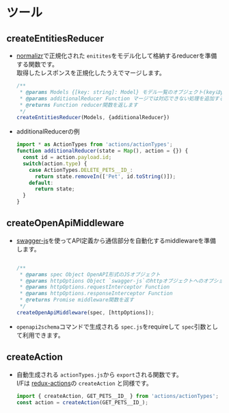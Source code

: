 # ツール

## createEntitiesReducer
- [normalizr](https://github.com/paularmstrong/normalizr)で正規化された `enitites`をモデル化して格納するreducerを準備する関数です。  
  取得したレスポンスを正規化したうえでマージします。
  ```js
  /**
   * @params Models {[key: string]: Model} モデル一覧のオブジェクト(keyはyml記載の名前)
   * @params additionalReducer Function マージでは対応できない処理を追加する関数
   * @returns Function reducer関数を返します
   */
  createEntitiesReducer(Models, {additionalReducer})
  ```
- additionalReducerの例
  ```js
  import * as ActionTypes from 'actions/actionTypes';
  function additionalReducer(state = Map(), action = {}) {
    const id = action.payload.id;
    switch(action.type) {
      case ActionTypes.DELETE_PETS__ID_:
        return state.removeIn(['Pet', id.toString()]);
      default:
        return state;
    }
  }
  ```

## createOpenApiMiddleware
- [swagger-js](https://github.com/swagger-api/swagger-js)を使ってAPI定義から通信部分を自動化するmiddlewareを準備します。  
  ```js

  /**
   * @params spec Object OpenAPI形式のJSオブジェクト
   * @params httpOptions Object `swagger-js`のhttpオブジェクトへのオプションと同様(以下は一部)
   * @params httpOptions.requestInterceptor Function
   * @params httpOptions.responseInterceptor Function
   * @returns Promise middleware関数を返す
   */
  createOpenApiMiddleware(spec, [httpOptions]);
  ```
- `openapi2schema`コマンドで生成される `spec.js`をrequireして `spec`引数として利用できます。


## createAction
- 自動生成される `actionTypes.js`から `export`される関数です。  
  I/Fは [redux-actions](https://www.gitbook.com/book/vinnymac/redux-actions)の `createAction` と同様です。
  ```js
  import { createAction, GET_PETS__ID_ } from 'actions/actionTypes';
  const action = createAction(GET_PETS__ID_);
  ```
